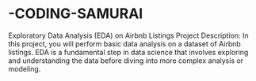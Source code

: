 # -CODING-SAMURAI

Exploratory Data Analysis (EDA) on Airbnb Listings  Project Description: In this project, you will perform basic data analysis on a dataset of  Airbnb listings. EDA is a fundamental step in data science that involves exploring and  understanding the data before diving into more complex analysis or modeling.
